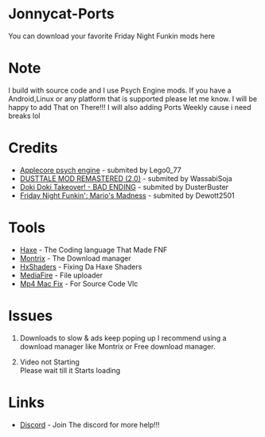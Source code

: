 # Jonnycat-Ports
You can download your favorite Friday Night Funkin mods here 
  
# Note  
I build with source code and I use Psych Engine mods. If you have a Android,Linux or any platform that is supported please let me know. 
I will be happy to add That on There!!! I will also adding Ports Weekly cause i need breaks lol

# Credits 
- [Applecore psych engine](https://gamebanana.com/mods/344049) -  submited by Lego0_77 
- [DUSTTALE MOD REMASTERED (2.0)](https://gamebanana.com/mods/287084) -  submited by WassabiSoja 
- [Doki Doki Takeover! - BAD ENDING](https://gamebanana.com/mods/386603) -  submited by DusterBuster 
- [Friday Night Funkin': Mario's Madness](https://gamebanana.com/mods/359554) -  submited by Dewott2501
 
# Tools  
 
- [Haxe](https://haxe.org/download/) -  The Coding language That Made FNF 
- [Montrix](https://motrix.app) -  The Download manager
- [HxShaders](https://github.com/ItsyourboyJonnycat/HxShaders) -  Fixing Da Haxe Shaders
- [MediaFire](https://www.mediafire.com) -  File uploader 
- [Mp4 Mac Fix](https://github.com/BushTrain460615/MP4-Handler-mac-fix) -  For Source Code Vlc

# Issues 
 
 1. Downloads to slow & ads keep poping up 
 I recommend using a download manager like Montrix or Free download manager. 
 
 2. Video not Starting  
 Please wait till it Starts loading
 
 # Links 
 - [Discord](https://discord.gg/qchFYzZJKu) -  Join The discord for more help!!!
